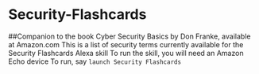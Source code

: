 # Security-Flashcards
##Companion to the book Cyber Security Basics by Don Franke, available at Amazon.com
This is a list of security terms currently available for the Security Flashcards Alexa skill
To run the skill, you will need an Amazon Echo device
To run, say `launch Security Flashcards`